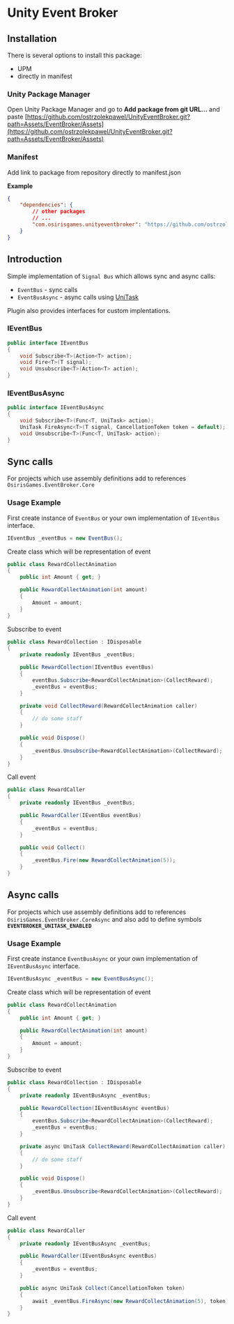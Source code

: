 # Unity Event Broker

## Installation

There is several options to install this package:
- UPM
- directly in manifest

### Unity Package Manager

Open Unity Package Manager and go to **Add package from git URL...** and paste [https://github.com/ostrzolekpawel/UnityEventBroker.git?path=Assets/EventBroker/Assets](https://github.com/ostrzolekpawel/UnityEventBroker.git?path=Assets/EventBroker/Assets)

### Manifest
Add link to package from repository directly to manifest.json

**Example**
```json
{
    "dependencies": {
        // other packages
        // ...
        "com.osirisgames.unityeventbroker": "https://github.com/ostrzolekpawel/UnityEventBroker.git?path=Assets/EventBroker/Assets"
    }
}
```

## Introduction

Simple implementation of `Signal Bus` which allows sync and async calls:
- `EventBus` - sync calls
- `EventBusAsync` - async calls using [UniTask](https://github.com/Cysharp/UniTask)

Plugin also provides interfaces for custom implentations.

### IEventBus

```cs
public interface IEventBus
{
    void Subscribe<T>(Action<T> action);
    void Fire<T>(T signal);
    void Unsubscribe<T>(Action<T> action);
}
```


### IEventBusAsync

```cs
public interface IEventBusAsync
{
    void Subscribe<T>(Func<T, UniTask> action);
    UniTask FireAsync<T>(T signal, CancellationToken token = default);
    void Unsubscribe<T>(Func<T, UniTask> action);
}
```

## Sync calls

For projects which use assembly definitions add to references `OsirisGames.EventBroker.Core`

### Usage Example

First create instance of `EventBus` or your own implementation of `IEventBus` interface.

```cs
IEventBus _eventBus = new EventBus();
```

Create class which will be representation of event

```cs
public class RewardCollectAnimation
{
    public int Amount { get; }

    public RewardCollectAnimation(int amount)
    {
        Amount = amount;
    }
}
```

Subscribe to event

```cs
public class RewardCollection : IDisposable
{
    private readonly IEventBus _eventBus;

    public RewardCollection(IEventBus eventBus)
    {
        eventBus.Subscribe<RewardCollectAnimation>(CollectReward);
        _eventBus = eventBus;
    }

    private void CollectReward(RewardCollectAnimation caller)
    {
        // do some staff
    }

    public void Dispose()
    {
        _eventBus.Unsubscribe<RewardCollectAnimation>(CollectReward);
    }
}
```

Call event
```cs
public class RewardCaller
{
    private readonly IEventBus _eventBus;

    public RewardCaller(IEventBus eventBus)
    {
        _eventBus = eventBus;
    }

    public void Collect()
    {
        _eventBus.Fire(new RewardCollectAnimation(5));
    }
}

```

## Async calls

For projects which use assembly definitions add to references `OsirisGames.EventBroker.CoreAsync`
and also add to define symbols **`EVENTBROKER_UNITASK_ENABLED`**

### Usage Example

First create instance `EventBusAsync` or your own implementation of `IEventBusAsync` interface.

```cs
IEventBusAsync _eventBus = new EventBusAsync();
```

Create class which will be representation of event

```cs
public class RewardCollectAnimation
{
    public int Amount { get; }

    public RewardCollectAnimation(int amount)
    {
        Amount = amount;
    }
}
```

Subscribe to event

```cs
public class RewardCollection : IDisposable
{
    private readonly IEventBusAsync _eventBus;

    public RewardCollection(IEventBusAsync eventBus)
    {
        eventBus.Subscribe<RewardCollectAnimation>(CollectReward);
        _eventBus = eventBus;
    }

    private async UniTask CollectReward(RewardCollectAnimation caller)
    {
        // do some staff
    }

    public void Dispose()
    {
        _eventBus.Unsubscribe<RewardCollectAnimation>(CollectReward);
    }
}
```

Call event
```cs
public class RewardCaller
{
    private readonly IEventBusAsync _eventBus;

    public RewardCaller(IEventBusAsync eventBus)
    {
        _eventBus = eventBus;
    }

    public async UniTask Collect(CancellationToken token)
    {
        await _eventBus.FireAsync(new RewardCollectAnimation(5), token);
    }
}

```